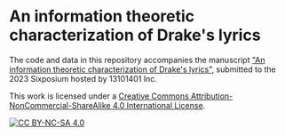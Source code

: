 # An information theoretic characterization of Drake's lyrics

The code and data in this repository accompanies the manuscript ["An information theoretic characterization of Drake's lyrics"](https://github.com/reeserich/drake_information/blob/main/richardson_drake_information_2023.pdf), submitted to the 2023 Sixposium hosted by 13101401 Inc.

This work is licensed under a
[Creative Commons Attribution-NonCommercial-ShareAlike 4.0 International License][cc-by-nc-sa].

[![CC BY-NC-SA 4.0][cc-by-nc-sa-image]][cc-by-nc-sa]

[cc-by-nc-sa]: http://creativecommons.org/licenses/by-nc-sa/4.0/
[cc-by-nc-sa-image]: https://licensebuttons.net/l/by-nc-sa/4.0/88x31.png
[cc-by-nc-sa-shield]: https://img.shields.io/badge/License-CC%20BY--NC--SA%204.0-lightgrey.svg

